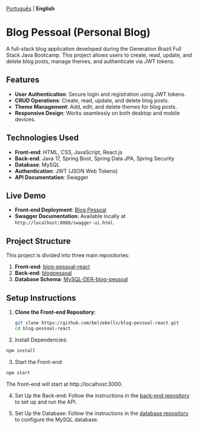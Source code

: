 [Português](README-pt.md) | **English**

# **Blog Pessoal (Personal Blog)**

A full-stack blog application developed during the Generation Brazil Full Stack Java Bootcamp. This project allows users to create, read, update, and delete blog posts, manage themes, and authenticate via JWT tokens.

## **Features**
- **User Authentication**: Secure login and registration using JWT tokens.
- **CRUD Operations**: Create, read, update, and delete blog posts.
- **Theme Management**: Add, edit, and delete themes for blog posts.
- **Responsive Design**: Works seamlessly on both desktop and mobile devices.

## **Technologies Used**
- **Front-end**: HTML, CSS, JavaScript, React.js
- **Back-end**: Java 17, Spring Boot, Spring Data JPA, Spring Security
- **Database**: MySQL
- **Authentication**: JWT (JSON Web Tokens)
- **API Documentation**: Swagger

## **Live Demo**
- **Front-end Deployment**: [Blog Pessoal](https://blog-pessoal-react-vert.vercel.app/)
- **Swagger Documentation**: Available locally at `http://localhost:8080/swagger-ui.html`.

## **Project Structure**
This project is divided into three main repositories:
1. **Front-end**: [blog-pessoal-react](https://github.com/belzebells/blog-pessoal-react)  
2. **Back-end**: [blogpessoal](https://github.com/belzebells/blogpessoal)  
3. **Database Schema**: [MySQL-DER-blog-pessoal](https://github.com/belzebells/MySQL-DER-blog-pessoal)  

## **Setup Instructions**
1. **Clone the Front-end Repository**:
   ```bash
   git clone https://github.com/belzebells/blog-pessoal-react.git
   cd blog-pessoal-react
   
2. Install Dependencies:
```bash
npm install
```

3. Start the Front-end:
```bash
npm start
```
The front-end will start at http://localhost:3000.

4. Set Up the Back-end:
Follow the instructions in the [back-end repository](url) to set up and run the API.

5. Set Up the Database:
Follow the instructions in the [database repository](url) to configure the MySQL database.



